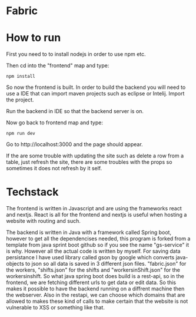# Fabric

# How to run
First you need to to install nodejs in order to use npm etc.

Then cd into the "frontend" map and type:
```
npm install
```
So now the frontend is built.
In order to build the backend you will need to use a IDE that can import maven projects such as eclipse or Intelij. Import the project.

Run the backend in IDE so that the backend server is on.

Now go back to frontend map and type:
```
npm run dev
```
Go to http://localhost:3000 and the page should appear.

If the are some trouble with updating the site such as delete a row from a table, just refresh the site, there are some troubles with the props so sometimes it does not refresh by it self.


# Techstack

The frontend is written in Javascript and are using the frameworks react and nextjs. React is all for the frontend and nextjs is useful when hosting a website with routing and such.

The backend is written in Java with a framework called Spring boot, however to get all the dependencises needed, this program is forked from a template from java sprint boot github so if you see the name "gs-service" it is why. However all the actual code is written by myself. For saving data persistance I have used library called gson by google which converts java-objects to json so all data is saved in 3 different json files. "fabric.json" for the workers, "shifts.json" for the shifts and "workersinShift.json" for the workersinshift. So what java spring boot does build is a rest-api, so in the frontend, we are fetching different urls to get data or edit data. So this makes it possible to have the backend running on a diffrent machine then the webserver. Also in the restapi, we can choose which domains that are allowed to makes these kind of calls to make certain that the website is not vulnerable to XSS or something like that. 
